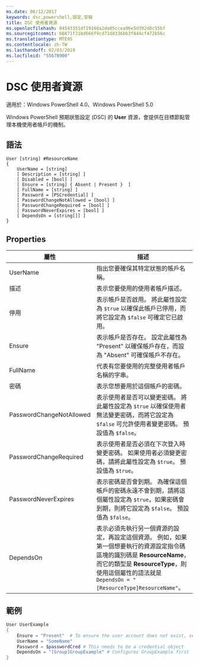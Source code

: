 ```yaml
---
ms.date: 06/12/2017
keywords: dsc,powershell,設定,安裝
title: DSC 使用者資源
ms.openlocfilehash: 04543351df19160a2da05ccea96e5d392d8c55bf
ms.sourcegitcommit: b6871f21bd666f9cd71dd336bb3f844cf472b56c
ms.translationtype: MTE95
ms.contentlocale: zh-TW
ms.lasthandoff: 02/03/2019
ms.locfileid: "55678900"
---
```

# <a name="dsc-user-resource"></a>DSC 使用者資源

適用於：Windows PowerShell 4.0、Windows PowerShell 5.0

Windows PowerShell 預期狀態設定 (DSC) 的 **User** 資源，會提供在目標節點管理本機使用者帳戶的機制。

## <a name="syntax"></a>語法

```
User [string] #ResourceName
{
    UserName = [string]
    [ Description = [string] ]
    [ Disabled = [bool] ]
    [ Ensure = [string] { Absent | Present }  ]
    [ FullName = [string] ]
    [ Password = [PSCredential] ]
    [ PasswordChangeNotAllowed = [bool] ]
    [ PasswordChangeRequired = [bool] ]
    [ PasswordNeverExpires = [bool] ]
    [ DependsOn = [string[]] ]
}
```

## <a name="properties"></a>Properties

|  屬性  |  描述   |
|---|---|
| UserName| 指出您要確保其特定狀態的帳戶名稱。|
| 描述| 表示您要使用的使用者帳戶描述。|
| 停用| 表示帳戶是否啟用。 將此屬性設定為 `$true` 以確保此帳戶已停用，而將它設定為 `$false` 可確定它已啟用。|
| Ensure| 表示帳戶是否存在。 設定此屬性為 "Present" 以確保帳戶存在，而設為 "Absent" 可確保帳戶不存在。|
| FullName| 代表有您要使用的完整使用者帳戶名稱的字串。|
| 密碼| 表示您想要用於這個帳戶的密碼。 |
| PasswordChangeNotAllowed| 表示使用者是否可以變更密碼。 將此屬性設定為 `$true` 以確保使用者無法變更密碼，而將它設定為 `$false` 可允許使用者變更密碼。 預設值為 `$false`。|
| PasswordChangeRequired| 表示使用者是否必須在下次登入時變更密碼。 如果使用者必須變更密碼，請將此屬性設定為 `$true`。 預設值為 `$true`。|
| PasswordNeverExpires| 表示密碼是否會到期。 為確保這個帳戶的密碼永遠不會到期，請將這個屬性設定為 `$true`，如果密碼會到期，則將它設定為 `$false`。 預設值為 `$false`。|
| DependsOn | 表示必須先執行另一個資源的設定，再設定這個資源。 例如，如果第一個想要執行的資源設定指令碼區塊的識別碼是 **ResourceName**，而它的類型是 **ResourceType**，則使用這個屬性的語法就是 `DependsOn = "[ResourceType]ResourceName"`。|

## <a name="example"></a>範例

```powershell
User UserExample
{
    Ensure = "Present"  # To ensure the user account does not exist, set Ensure to "Absent"
    UserName = "SomeName"
    Password = $passwordCred # This needs to be a credential object
    DependsOn = "[Group]GroupExample" # Configures GroupExample first
}
```